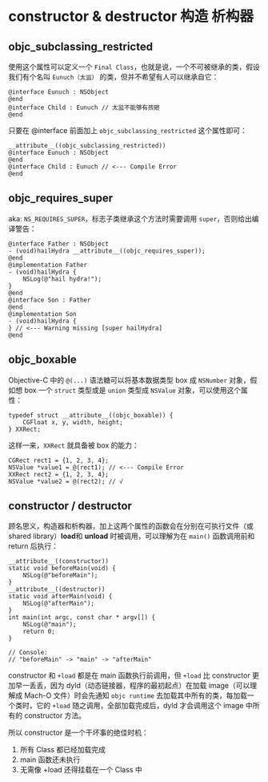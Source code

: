 # constructor  &  destructor 构造 析构器

## objc_subclassing_restricted

使用这个属性可以定义一个 `Final Class`，也就是说，一个不可被继承的类，假设我们有个名叫 `Eunuch（太监）` 的类，但并不希望有人可以继承自它：

```
@interface Eunuch : NSObject
@end
@interface Child : Eunuch // 太监不能够有孩砸
@end
```

只要在 @interface 前面加上 `objc_subclassing_restricted` 这个属性即可：

```
__attribute__((objc_subclassing_restricted))
@interface Eunuch : NSObject
@end
@interface Child : Eunuch // <--- Compile Error
@end
```

## objc_requires_super

aka: `NS_REQUIRES_SUPER`，标志子类继承这个方法时需要调用 `super`，否则给出编译警告：

```
@interface Father : NSObject
- (void)hailHydra __attribute__((objc_requires_super));
@end
@implementation Father
- (void)hailHydra {
    NSLog(@"hail hydra!");
}
@end
@interface Son : Father
@end
@implementation Son
- (void)hailHydra {
} // <--- Warning missing [super hailHydra]
@end
```

## objc_boxable

Objective-C 中的 `@(...)` 语法糖可以将基本数据类型 box 成 `NSNumber` 对象，假如想 box 一个 `struct` 类型或是 `union` 类型成 `NSValue` 对象，可以使用这个属性：

```
typedef struct __attribute__((objc_boxable)) {
    CGFloat x, y, width, height;
} XXRect;
```

这样一来，`XXRect` 就具备被 box 的能力：

```
CGRect rect1 = {1, 2, 3, 4};
NSValue *value1 = @(rect1); // <--- Compile Error
XXRect rect2 = {1, 2, 3, 4};
NSValue *value2 = @(rect2); // √
```

## constructor / destructor

顾名思义，构造器和析构器，加上这两个属性的函数会在分别在可执行文件（或 shared library）**load**和 **unload** 时被调用，可以理解为在 `main()` 函数调用前和 return 后执行：

```
__attribute__((constructor))
static void beforeMain(void) {
    NSLog(@"beforeMain");
}
__attribute__((destructor))
static void afterMain(void) {
    NSLog(@"afterMain");
}
int main(int argc, const char * argv[]) {
    NSLog(@"main");
    return 0;
}

// Console:
// "beforeMain" -> "main" -> "afterMain"
```

constructor 和 `+load` 都是在 main 函数执行前调用，但 `+load` 比 constructor 更加早一丢丢，因为 dyld（动态链接器，程序的最初起点）在加载 image（可以理解成 Mach-O 文件）时会先通知 `objc runtime` 去加载其中所有的类，每加载一个类时，它的 `+load` 随之调用，全部加载完成后，dyld 才会调用这个 image 中所有的 constructor 方法。

所以 constructor 是一个干坏事的绝佳时机：

1. 所有 Class 都已经加载完成
2. main 函数还未执行
3. 无需像 +load 还得挂载在一个 Class 中